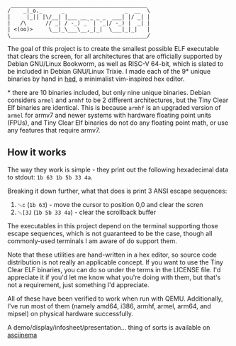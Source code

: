 ```
 ___________________________________________
/    _|_o._      _                   _  __  \
|     |_|| |\/__| |___ __ _ _ _  ___| |/ _| |
|   /\      // _| / -_) _` | '_|/ -_) |  _| |
| <(oo)>     \__|_\___\__,_|_|  \___|_|_|   |
\___________________________________________/
```

The goal of this project is to create the smallest possible ELF executable that clears the screen, for all architectures that are officially supported by Debian GNU/Linux Bookworm, as well as RISC-V 64-bit, which is slated to be included in Debian GNU/Linux Trixie. I made each of the 9\* unique binaries by hand in [hed](/fr0zn/hed), a minimalist vim-inspired hex editor.

\* there are 10 binaries included, but only nine unique binaries. Debian considers `armel` and `armhf` to be 2 different architectures, but the Tiny Clear Elf binaries are identical. This is because `armhf` is an upgraded version of `armel` for armv7 and newer systems with hardware floating point units (FPUs), and Tiny Clear Elf binaries do not do any floating point math, or use any features that require armv7.

## How it works

The way they work is simple - they print out the following hexadecimal data to stdout: `1b 63 1b 5b 33 4a`.

Breaking it down further, what that does is print 3 ANSI escape sequences:
1. `␛c` (`1b 63`) - move the cursor to position 0,0 and clear the scren
3. `␛[3J` (`1b 5b 33 4a`) - clear the scrollback buffer

The executables in this project depend on the terminal supporting those escape sequences, which is not guaranteed to be the case, though all commonly-used terminals I am aware of do support them.

Note that these utilities are hand-written in a hex editor, so source code distribution is not really an applicable concept. If you want to use the Tiny Clear ELF binaries, you can do so under the terms in the LICENSE file. I'd appreciate it if you'd let me know what you're doing with them, but that's not a requirement, just something I'd appreciate.

All of these have been verified to work when run with QEMU. Additionally, I've run most of them (namely amd64, i386, armhf, armel, arm64, and mipsel) on physical hardware successfully.

A demo/display/infosheet/presentation… thing of sorts is available on [asciinema](https://asciinema.org/a/558392)
